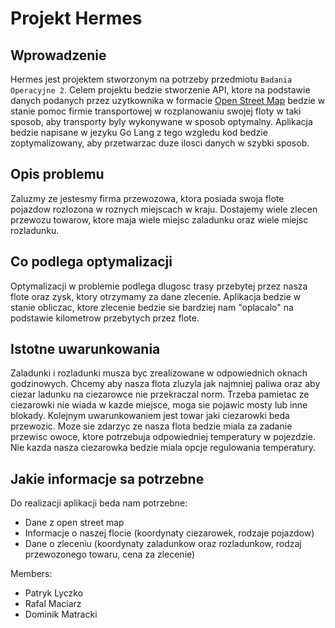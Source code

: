 
# Projekt Hermes

## Wprowadzenie

Hermes jest projektem stworzonym na potrzeby przedmiotu `Badania Operacyjne 2`. Celem projektu bedzie stworzenie API, ktore na podstawie danych podanych przez uzytkownika w formacie <a href="https://www.openstreetmap.org/">Open Street Map</a> bedzie w stanie pomoc firmie transportowej w rozplanowaniu swojej floty w taki sposob, aby transporty byly wykonywane w sposob optymalny. Aplikacja bedzie napisane w jezyku Go Lang z tego wzgledu kod bedzie zoptymalizowany, aby przetwarzac duze ilosci danych w szybki sposob.

## Opis problemu

Zaluzmy ze jestesmy firma przewozowa, ktora posiada swoja flote pojazdow rozlozona w roznych miejscach w kraju. Dostajemy wiele zlecen przewozu towarow, ktore maja wiele miejsc zaladunku oraz wiele miejsc rozladunku.

## Co podlega optymalizacji

Optymalizacji w problemie podlega dlugosc trasy przebytej przez nasza flote oraz zysk, ktory otrzymamy za dane zlecenie. Aplikacja bedzie w stanie obliczac, ktore zlecenie bedzie sie bardziej nam "oplacalo" na podstawie kilometrow przebytych przez flote.

## Istotne uwarunkowania

Zaladunki i rozladunki musza byc zrealizowane w odpowiednich oknach godzinowych. Chcemy aby nasza flota zluzyla jak najmniej paliwa oraz aby ciezar ladunku na ciezarowce nie przekraczal norm. Trzeba pamietac ze ciezarowki nie wiada w kazde miejsce, moga sie pojawic mosty lub inne blokady. Kolejnym uwarunkowaniem jest towar jaki ciezarowki beda przewozic. Moze sie zdarzyc ze nasza flota bedzie miala za zadanie przewisc owoce, ktore potrzebuja odpowiedniej temperatury w pojezdzie. Nie kazda nasza ciezarowka bedzie miala opcje regulowania temperatury.

## Jakie informacje sa potrzebne

Do realizacji aplikacji beda nam potrzebne:

- Dane z open street map
- Informacje o naszej flocie (koordynaty ciezarowek, rodzaje pojazdow)
- Dane o zleceniu (koordynaty zaladunkow oraz rozladunkow, rodzaj przewozonego towaru, cena za zlecenie)


Members:

- Patryk Lyczko
- Rafal Maciarz
- Dominik Matracki
